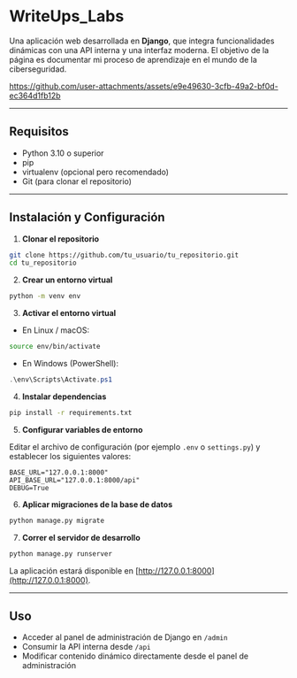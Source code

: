# WriteUps_Labs

Una aplicación web desarrollada en **Django**, que integra funcionalidades dinámicas con una API interna y una interfaz moderna. El objetivo de la página es documentar mi proceso de aprendizaje en el mundo de la ciberseguridad.

<https://github.com/user-attachments/assets/e9e49630-3cfb-49a2-bf0d-ec364d1fb12b>


---

## Requisitos

- Python 3.10 o superior
- pip
- virtualenv (opcional pero recomendado)
- Git (para clonar el repositorio)

---

## Instalación y Configuración

1. **Clonar el repositorio**

```bash
git clone https://github.com/tu_usuario/tu_repositorio.git
cd tu_repositorio
```

2. **Crear un entorno virtual**

```bash
python -m venv env
```

3. **Activar el entorno virtual**

- En Linux / macOS:

```bash
source env/bin/activate
```

- En Windows (PowerShell):

```powershell
.\env\Scripts\Activate.ps1
```

4. **Instalar dependencias**

```bash
pip install -r requirements.txt
```

5. **Configurar variables de entorno**

Editar el archivo de configuración (por ejemplo `.env` o `settings.py`) y establecer los siguientes valores:

```env
BASE_URL="127.0.0.1:8000"
API_BASE_URL="127.0.0.1:8000/api"
DEBUG=True
```

6. **Aplicar migraciones de la base de datos**

```bash
python manage.py migrate
```

7. **Correr el servidor de desarrollo**

```bash
python manage.py runserver
```

La aplicación estará disponible en [http://127.0.0.1:8000](http://127.0.0.1:8000).

---

## Uso

- Acceder al panel de administración de Django en `/admin`  
- Consumir la API interna desde `/api`  
- Modificar contenido dinámico directamente desde el panel de administración

